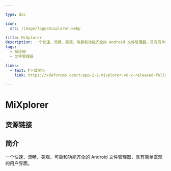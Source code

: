 ```yaml
---

type: doc

icon:
  src: /image/logo/mixplorer.webp

title: MiXplorer
description: 一个快速、流畅、美观、可靠和功能齐全的 Android 文件管理器，具有简单直观的用户界面。
tags:
  - 解压缩
  - 文件管理器

links:
  - text: ⏬下载地址
    link: https://xdaforums.com/t/app-2-2-mixplorer-v6-x-released-fully-featured-file-manager.1523691/#post-23109280

---
```


<ShowLogo />

# MiXplorer

<ShowTags />

<ShowBreadcrumb />

## 资源链接

<ShowLinks />

## 简介

一个快速、流畅、美观、可靠和功能齐全的 Android 文件管理器，具有简单直观的用户界面。
